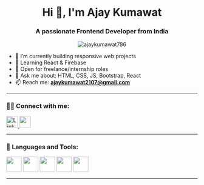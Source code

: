 
<h1 align="center">Hi 👋, I'm Ajay Kumawat</h1>
<h3 align="center">A passionate Frontend Developer from India</h3>

<p align="center">
  <img src="https://komarev.com/ghpvc/?username=Ajaykumawat786&label=Profile%20views&color=0e75b6&style=flat" alt="ajaykumawat786" />
</p>

- 🔭 I’m currently building responsive web projects  
- 🌱 Learning React & Firebase  
- 💼 Open for freelance/internship roles  
- 💬 Ask me about: HTML, CSS, JS, Bootstrap, React  
- 📫 Reach me: **ajaykumawat2107@gmail.com**  

---

### 🧑‍💻 Connect with me:
<p align="left">
  <a href="https://linkedin.com/in/ajay-kumawat-988107215" target="_blank">
    <img src="https://cdn.jsdelivr.net/gh/devicons/devicon/icons/linkedin/linkedin-original.svg" alt="LinkedIn" width="30" />
  </a>
  <a href="mailto:ajaykumawat2107@gmail.com" target="_blank">
    <img src="https://cdn-icons-png.flaticon.com/512/732/732200.png" width="30" />
  </a>
  
    
  
</p>

---

### 🚀 Languages and Tools:

<p align="left">
  <img src="https://cdn.jsdelivr.net/gh/devicons/devicon/icons/html5/html5-original.svg" width="40" />
  <img src="https://cdn.jsdelivr.net/gh/devicons/devicon/icons/css3/css3-original.svg" width="40" />
  <img src="https://cdn.jsdelivr.net/gh/devicons/devicon/icons/javascript/javascript-original.svg" width="40" />
  <img src="https://cdn.jsdelivr.net/gh/devicons/devicon/icons/bootstrap/bootstrap-original.svg" width="40" />
  <img src="https://cdn.jsdelivr.net/gh/devicons/devicon/icons/react/react-original.svg" width="40" />
</p>

---


